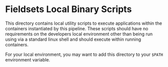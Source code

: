 # Fieldsets Local Binary Scripts

This directory contains local utility scripts to execute applications within the containers instantiated by this pipeline. These scripts should have no requirements on the developers local environment other than being run using via a standard linux shell and should execute within running containers.

For your local environment, you may want to add this directory to your `$PATH` environment variable.
